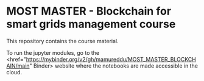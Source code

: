 # MOST MASTER - Blockchain for smart grids management course

This repository contains the course material. 

To run the jupyter modules, go to the <href="https://mybinder.org/v2/gh/mamureddu/MOST_MASTER_BLOCKCHAIN/main" Binder> website where the notebooks are made accessible in the cloud.
 
